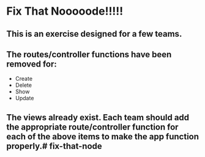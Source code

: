 # Fix That Nooooode!!!!!

## This is an exercise designed for a few teams.

## The routes/controller functions have been removed for:
- Create
- Delete
- Show
- Update

## The views already exist.  Each team should add the appropriate route/controller function for each of the above items to make the app function properly.# fix-that-node
